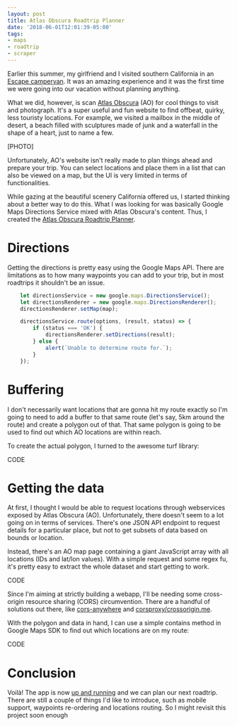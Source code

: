 ```yaml
---
layout: post
title: Atlas Obscura Roadtrip Planner
date: '2018-06-01T12:01:39-05:00'
tags:
- maps
- roadtrip
- scraper
---
```


Earlier this summer, my girlfriend and I visited southern California in an [Escape campervan](http://escapecampervans.com/). It was an amazing experience and it was the first time we were going into our vacation without planning anything.

What we did, however, is scan [Atlas Obscura](https://www.atlasobscura.com/) (AO) for cool things to visit and photograph. It's a super useful and fun website to find offbeat, quirky, less touristy locations. For example, we visited a mailbox in the middle of desert, a beach filled with sculptures made of junk and a waterfall in the shape of a heart, just to name a few. 

[PHOTO]

Unfortunately, AO's website isn't really made to plan things ahead and prepare your trip. You can select locations and place them in a list that can also be viewed on a map, but the UI is very limited in terms of functionalities.

While gazing at the beautiful scenery California offered us, I started thinking about a better way to do this. What I was looking for was basically Google Maps Directions Service mixed with Atlas Obscura's content. Thus, I created the [Atlas Obscura Roadtrip Planner](https://atlas-obscura-roadtrip-planner.herokuapp.com/).

# Directions

Getting the directions is pretty easy using the Google Maps API. There are limitations as to how many waypoints you can add to your trip, but in most roadtrips it shouldn't be an issue.

```javascript
	let directionsService = new google.maps.DirectionsService();
	let directionsRenderer = new google.maps.DirectionsRenderer();
	directionsRenderer.setMap(map);

	directionsService.route(options, (result, status) => {
		if (status === 'OK') {
			directionsRenderer.setDirections(result);
		} else {
			alert(`Unable to determine route for.`);
		}
	});
```

# Buffering

I don't necessarily want locations that are gonna hit my route exactly so I'm going to need to add a buffer to that same route (let's say, 5km around the route) and create a polygon out of that. That same polygon is going to be used to find out which AO locations are within reach.

To create the actual polygon, I turned to the awesome turf library:

CODE

# Getting the data

At first, I thought I would be able to request locations through webservices exposed by Atlas Obscura (AO). Unfortunately, there doesn't seem to a lot going on in terms of services. There's one JSON API endpoint to request details for a particular place, but not to get subsets of data based on bounds or location.

Instead, there's an AO map page containing a giant JavaScript array with all locations (IDs and lat/lon values). With a simple request and some regex fu, it's pretty easy to extract the whole dataset and start getting to work.

CODE

Since I'm aiming at strictly building a webapp, I'll be needing some cross-origin resource sharing (CORS) circumvention. There are a handful of solutions out there, like [cors-anywhere](https://github.com/Rob--W/cors-anywhere) and [corsproxy/crossorigin.me](https://corsproxy.github.io/).

With the polygon and data in hand, I can use a simple contains method in Google Maps SDK to find out which locations are on my route:

CODE

# Conclusion 

Voilà! The app is now [up and running]() and we can plan our next roadtrip. There are still a couple of things I'd like to introduce, such as mobile support, waypoints re-ordering and locations routing. So I might revisit this project soon enough